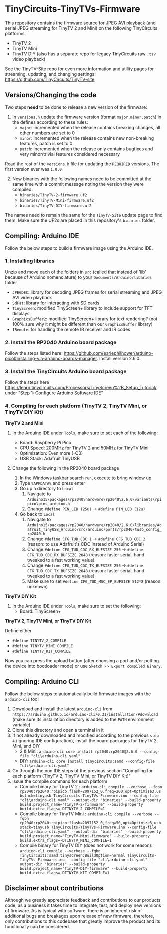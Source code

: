 # TinyCircuits-TinyTVs-Firmware

This repository contains the firmware source for JPEG AVI playback (and serial JPEG streaming for TinyTV 2 and Mini) on the following TinyCircuits platforms:
* TinyTV 2
* TinyTV Mini
* TinyTV DIY (also has a separate repo for legacy TinyCircuits raw `.tsv` video playback)

See the TinyTV-Site repo for even more information and utility pages for streaming, updating, and changing settings: https://github.com/TinyCircuits/TinyTV-site

## Versions/Changing the code

Two steps **need** to be done to release a new version of the firmware:
1. In `versions.h` update the firmware version (format `major.minor.patch`) in the defines according to these rules:
    * `major`: incremented when the release contains breaking changes, all other numbers are set to 0
    * `minor`: incremented when the release contains new non-breaking features, patch is set to 0
    * `patch`: incremented when the release only contains bugfixes and very minor/trivial features considered necessary

Read the rest of the `versions.h` file for updating the `REQUIRED` versions. The first version ever was `1.0.0`

2. New binaries with the following names need to be committed at the same time with a commit message noting the version they were compiled:
    * `binaries/TinyTV-2-firmware.uf2`
    * `binaries/TinyTV-Mini-firmware.uf2`
    * `binaries/TinyTV-DIY-firmware.uf2`

The names need to remain the same for the `TinyTV-Site` update page to find them. Make sure the UF2s are placed in this repository's `binaries` folder.

## Compiling: Arduino IDE

Follow the below steps to build a firmware image using the Arduino IDE.

### 1. Installing libraries

Unzip and move each of the folders in `src` (called that instead of 'lib' because of Arduino nomenclature) to your `Documents/Arduino/libaries` folder
* `JPEGDEC`: library for decoding JPEG frames for serial streaming and JPEG AVI video playback
* `SdFat`: library for interacting with SD cards
* `TinyScreen`: modified TinyScreen+ library to include support for TFT displays
* `GraphicsBuffer2`: modified TinyScreen+ library for text rendering? (not 100% sure why it might be different than our `GraphicsBuffer` library)
* `IRemote`: for handling the remote IR receiver and IR codes

### 2. Install the RP2040 Arduino board package

Follow the steps listed here: https://github.com/earlephilhower/arduino-pico#installing-via-arduino-boards-manager. Install version 2.6.0.

### 3. Install the TinyCircuits Arduino board package
Follow the steps here https://learn.tinycircuits.com/Processors/TinyScreen%2B_Setup_Tutorial/ under "Step 1: Configure Arduino Software IDE"

### 4. Compiling for each platform (TinyTV 2, TinyTV Mini, or TinyTV DIY Kit)

**TinyTV 2 and Mini**

1. In the Arduino IDE under `Tools`, make sure to set each of the following:
    * Board: Raspberry Pi Pico
    * CPU Speed: 200MHz for TinyTV 2 and 50MHz for TinyTV Mini
    * Optimization: Even more (-O3)
    * USB Stack: Adafruit TinyUSB

2. Change the following in the RP2040 board package
    1. In the Windows taskbar search `run`, execute to bring window up
    2. Type `%APPDATA%` and press enter
    3. Go up a directory to `Local`
        1. Navigate to `Arduino15\packages\rp2040\hardware\rp2040\2.6.0\variants\rpipico\pins_arduino.h`
        2. Change `#define PIN_LED (25u)` -> `#define PIN_LED (12u)`
    4. Go back to `Local`
        1. Navigate to `Arduino15/packages/rp2040/hardware/rp2040/2.6.0/libraries/Adafruit_TinyUSB_Arduino/src/arduino/ports/rp2040/tusb_config_rp2040.h`
        2. Change `#define CFG_TUD_CDC 1` -> `#define CFG_TUD_CDC 2` (reason: to use Adafruit's CDC instead of Arduino Serial)
        3. Change `#define CFG_TUD_CDC_RX_BUFSIZE 256` -> `#define CFG_TUD_CDC_RX_BUFSIZE 2048` (reason: faster serial, hand tweaked to a fast working value)
        4. Change `#define CFG_TUD_CDC_TX_BUFSIZE 256` -> `#define CFG_TUD_CDC_TX_BUFSIZE 2048` (reason: faster serial, hand tweaked to a fast working value)
        5. Make sure to set `#define CFG_TUD_MSC_EP_BUFSIZE 512*8` (reason: unknown) 

**TinyTV DIY Kit**

1. In the Arduino IDE under `Tools`, make sure to set the following:
    * Board: TinyScreen+

**TinyTV 2, TinyTV Mini, or TinyTV DIY Kit**

Define either
* `#define TINYTV_2_COMPILE`
* `#define TINYTV_MINI_COMPILE`
* `#define TINYTV_KIT_COMPILE`

Now you can press the upload button (after choosing a port and/or putting the device into bootloader mode) or use `Sketch -> Export compiled Binary`.

## Compiling: Arduino CLI

Follow the below steps to automatically build firmware images with the `arduino-cli` tool

1. Download and install the latest `arduino-cli` from `https://arduino.github.io/arduino-cli/0.31/installation/#download` (make sure its installation directory is added to the `PATH` environment variable)
2. Clone this directory and open a terminal in it
3. If not already downloaded and modified according to the previous `step 4` (ignoring IDE configuration), install the board packages for TinyTV 2, Mini, and DIY
    * 2 & Mini: `arduino-cli core install rp2040:rp2040@2.6.0 --config-file "cli\arduino-cli.yaml" `
    * DIY: `arduino-cli core install tinycircuits:samd --config-file "cli\arduino-cli.yaml"`
4. Go through the non IDE steps of the previous section "Compiling for each platform (TinyTV 2, TinyTV Mini, or TinyTV DIY Kit)"
5. Issue the compile command for each platform
    * Compile binary for TinyTV 2 : `arduino-cli compile --verbose --fqbn rp2040:rp2040:rpipico:flash=2097152_0,freq=200,opt=Optimize3,usbstack=tinyusb TinyCircuits-TinyTVs-Firmware.ino --config-file "cli\arduino-cli.yaml" --output-dir "binaries" --build-property build.project_name="TinyTV-2-firmware" --build-property build.extra_flags=-DTINYTV_2_COMPILE=1`
    * Compile binary for TinyTV Mini : `arduino-cli compile --verbose --fqbn rp2040:rp2040:rpipico:flash=2097152_0,freq=50,opt=Optimize3,usbstack=tinyusb TinyCircuits-TinyTVs-Firmware.ino --config-file "cli\arduino-cli.yaml" --output-dir "binaries" --build-property build.project_name="TinyTV-Mini-firmware" --build-property build.extra_flags=-DTINYTV_MINI_COMPILE=1`
    * Compile binary for TinyTV DIY (does not work for some reason): `arduino-cli compile --verbose --fqbn TinyCircuits:samd:tinyscreen:BuildOption=normal TinyCircuits-TinyTVs-Firmware.ino --config-file "cli\arduino-cli.yaml" --output-dir "binaries" --build-property build.project_name="TinyTV-DIY-firmware" --build-property build.extra_flags=-DTINYTV_KIT_COMPILE=1`

## Disclaimer about contributions

Although we greatly appreciate feedback and contributions to our products code, as a business it takes time to integrate, test, and deploy new versions of firmware. As is typical with software, there is an inherent risk of additional bugs and breakages upon release of new firmware, therefore, only contributions to this codebase that greatly improve the product and its functionally can be considered.